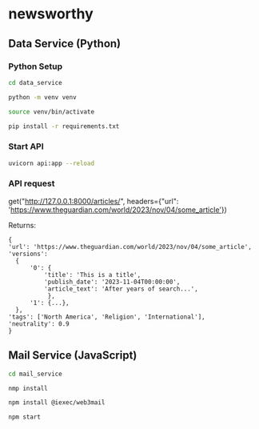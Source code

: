 # newsworthy


## Data Service (Python)

### Python Setup

```bash
cd data_service

python -m venv venv

source venv/bin/activate

pip install -r requirements.txt
```

### Start API

```bash
uvicorn api:app --reload
```

### API request

get("http://127.0.0.1:8000/articles/", headers={"url": 'https://www.theguardian.com/world/2023/nov/04/some_article'})

Returns:

```
{
'url': 'https://www.theguardian.com/world/2023/nov/04/some_article',
'versions':
  {
      '0': {
          'title': 'This is a title',
          'publish_date': '2023-11-04T00:00:00',
          'article_text': 'After years of search...',
           },
      '1': {...},
  },
'tags': ['North America', 'Religion', 'International'],
'neutrality': 0.9
}
```

## Mail Service (JavaScript)

````bash
cd mail_service

nmp install

npm install @iexec/web3mail

npm start
